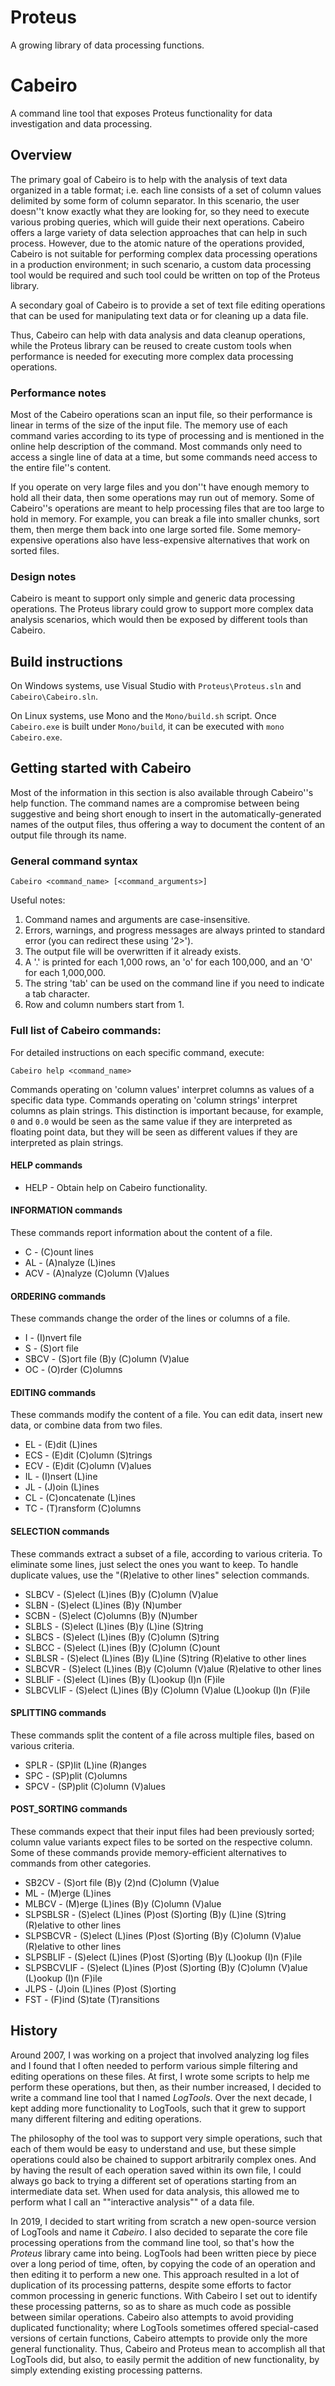 # Proteus
A growing library of data processing functions.

# Cabeiro
A command line tool that exposes Proteus functionality for data investigation and data processing.

## Overview

The primary goal of Cabeiro is to help with the analysis of text data organized in a table format; i.e. each line consists of a set of column values delimited by some form of column separator.
In this scenario, the user doesn''t know exactly what they are looking for, so they need to execute various probing queries, which will guide their next operations.
Cabeiro offers a large variety of data selection approaches that can help in such process.
However, due to the atomic nature of the operations provided, Cabeiro is not suitable for performing complex data processing operations in a production environment; in such scenario, a custom data processing tool would be required and such tool could be written on top of the Proteus library.

A secondary goal of Cabeiro is to provide a set of text file editing operations that can be used for manipulating text data or for cleaning up a data file.

Thus, Cabeiro can help with data analysis and data cleanup operations, while the Proteus library can be reused to create custom tools when performance is needed for executing more complex data processing operations.

### Performance notes

Most of the Cabeiro operations scan an input file, so their performance is linear in terms of the size of the input file.
The memory use of each command varies according to its type of processing and is mentioned in the online help description of the command.
Most commands only need to access a single line of data at a time, but some commands need access to the entire file''s content.

If you operate on very large files and you don''t have enough memory to hold all their data, then some operations may run out of memory.
Some of Cabeiro''s operations are meant to help processing files that are too large to hold in memory.
For example, you can break a file into smaller chunks, sort them, then merge them back into one large sorted file.
Some memory-expensive operations also have less-expensive alternatives that work on sorted files.

### Design notes

Cabeiro is meant to support only simple and generic data processing operations.
The Proteus library could grow to support more complex data analysis scenarios, which would then be exposed by different tools than Cabeiro. 

## Build instructions

On Windows systems, use Visual Studio with `Proteus\Proteus.sln` and `Cabeiro\Cabeiro.sln`.

On Linux systems, use Mono and the `Mono/build.sh` script.
Once `Cabeiro.exe` is built under `Mono/build`, it can be executed with `mono Cabeiro.exe`.

## Getting started with Cabeiro

Most of the information in this section is also available through Cabeiro''s help function.
The command names are a compromise between being suggestive and being short enough to insert in the automatically-generated names of the output files, thus offering a way to document the content of an output file through its name.

### General command syntax

```Cabeiro <command_name> [<command_arguments>]```

Useful notes:

 1. Command names and arguments are case-insensitive.
 2. Errors, warnings, and progress messages are always printed to standard error (you can redirect these using '2>').
 3. The output file will be overwritten if it already exists.
 4. A '.' is printed for each 1,000 rows, an 'o' for each 100,000, and an 'O' for each 1,000,000.
 5. The string 'tab' can be used on the command line if you need to indicate a tab character.
 6. Row and column numbers start from 1.

### Full list of Cabeiro commands:

For detailed instructions on each specific command, execute:

```Cabeiro help <command_name>```

Commands operating on 'column values' interpret columns as values of a specific data type.
Commands operating on 'column strings' interpret columns as plain strings.
This distinction is important because, for example, `0` and `0.0` would be seen as the same value if they are interpreted as floating point data, but they will be seen as different values if they are interpreted as plain strings.

#### HELP commands

* HELP - Obtain help on Cabeiro functionality.

#### INFORMATION commands

These commands report information about the content of a file.

* C - (C)ount lines
* AL - (A)nalyze (L)ines
* ACV - (A)nalyze (C)olumn (V)alues

#### ORDERING commands

These commands change the order of the lines or columns of a file.

* I - (I)nvert file
* S - (S)ort file
* SBCV - (S)ort file (B)y (C)olumn (V)alue
* OC - (O)rder (C)olumns

#### EDITING commands

These commands modify the content of a file.
You can edit data, insert new data, or combine data from two files.

* EL - (E)dit (L)ines
* ECS - (E)dit (C)olumn (S)trings
* ECV - (E)dit (C)olumn (V)alues
* IL - (I)nsert (L)ine
* JL - (J)oin (L)ines
* CL - (C)oncatenate (L)ines
* TC - (T)ransform (C)olumns

#### SELECTION commands

These commands extract a subset of a file, according to various criteria.
To eliminate some lines, just select the ones you want to keep.
To handle duplicate values, use the "(R)elative to other lines" selection commands.

* SLBCV - (S)elect (L)ines (B)y (C)olumn (V)alue
* SLBN - (S)elect (L)ines (B)y (N)umber
* SCBN - (S)elect (C)olumns (B)y (N)umber
* SLBLS - (S)elect (L)ines (B)y (L)ine (S)tring
* SLBCS - (S)elect (L)ines (B)y (C)olumn (S)tring
* SLBCC - (S)elect (L)ines (B)y (C)olumn (C)ount
* SLBLSR - (S)elect (L)ines (B)y (L)ine (S)tring (R)elative to other lines
* SLBCVR - (S)elect (L)ines (B)y (C)olumn (V)alue (R)elative to other lines
* SLBLIF - (S)elect (L)ines (B)y (L)ookup (I)n (F)ile
* SLBCVLIF - (S)elect (L)ines (B)y (C)olumn (V)alue (L)ookup (I)n (F)ile

#### SPLITTING commands

These commands split the content of a file across multiple files, based on various criteria.

 * SPLR - (SP)lit (L)ine (R)anges
 * SPC - (SP)plit (C)olumns
 * SPCV - (SP)plit (C)olumn (V)alues

#### POST_SORTING commands

These commands expect that their input files had been previously sorted; column value variants expect files to be sorted on the respective column.
Some of these commands provide memory-efficient alternatives to commands from other categories.

* SB2CV - (S)ort file (B)y (2)nd (C)olumn (V)alue
* ML - (M)erge (L)ines
* MLBCV - (M)erge (L)ines (B)y (C)olumn (V)alue
* SLPSBLSR - (S)elect (L)ines (P)ost (S)orting (B)y (L)ine (S)tring (R)elative to other lines
* SLPSBCVR - (S)elect (L)ines (P)ost (S)orting (B)y (C)olumn (V)alue (R)elative to other lines
* SLPSBLIF - (S)elect (L)ines (P)ost (S)orting (B)y (L)ookup (I)n (F)ile
* SLPSBCVLIF - (S)elect (L)ines (P)ost (S)orting (B)y (C)olumn (V)alue (L)ookup (I)n (F)ile
* JLPS - (J)oin (L)ines (P)ost (S)orting
* FST - (F)ind (S)tate (T)ransitions

## History

Around 2007, I was working on a project that involved analyzing log files and I found that I often needed to perform various simple filtering and editing operations on these files.
At first, I wrote some scripts to help me perform these operations, but then, as their number increased, I decided to write a command line tool that I named *LogTools*.
Over the next decade, I kept adding more functionality to LogTools, such that it grew to support many different filtering and editing operations.

The philosophy of the tool was to support very simple operations, such that each of them would be easy to understand and use, but these simple operations could also be chained to support arbitrarily complex ones.
And by having the result of each operation saved within its own file, I could always go back to trying a different set of operations starting from an intermediate data set.
When used for data analysis, this allowed me to perform what I call an ""interactive analysis"" of a data file.
 
In 2019, I decided to start writing from scratch a new open-source version of LogTools and name it *Cabeiro*.
I also decided to separate the core file processing operations from the command line tool, so that's how the *Proteus* library came into being.
LogTools had been written piece by piece over a long period of time, often, by copying the code of an operation and then editing it to perform a new one.
This approach resulted in a lot of duplication of its processing patterns, despite some efforts to factor common processing in generic functions.
With Cabeiro I set out to identify these processing patterns, so as to share as much code as possible between similar operations.
Cabeiro also attempts to avoid providing duplicated functionality; where LogTools sometimes offered special-cased versions of certain functions, Cabeiro attempts to provide only the more general functionality.
Thus, Cabeiro and Proteus mean to accomplish all that LogTools did, but also, to easily permit the addition of new functionality, by simply extending existing processing patterns.
